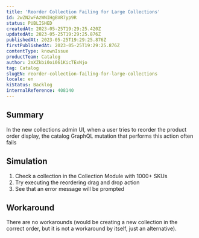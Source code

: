 ```yaml
---
title: 'Reorder Collection Failing for Large Collections'
id: 2wZN2wFAzWNIHgBVR7yp9R
status: PUBLISHED
createdAt: 2023-05-25T19:29:25.420Z
updatedAt: 2023-05-25T19:29:25.876Z
publishedAt: 2023-05-25T19:29:25.876Z
firstPublishedAt: 2023-05-25T19:29:25.876Z
contentType: knownIssue
productTeam: Catalog
author: 2mXZkbi0oi061KicTExNjo
tag: Catalog
slugEN: reorder-collection-failing-for-large-collections
locale: en
kiStatus: Backlog
internalReference: 408140
---
```


## Summary


In the new collections admin UI, when a user tries to reorder the product order display, the catalog GraphQL mutation that performs this action often fails


##

## Simulation


1) Check a collection in the Collection Module with 1000+ SKUs
2) Try executing the reordering drag and drop action
3) See that an error message will be prompted



##

## Workaround


There are no workarounds (would be creating a new collection in the correct order, but it is not a workaround by itself, just an alternative).






